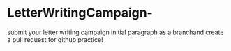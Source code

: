 # LetterWritingCampaign-
<p> submit your letter writing campaign initial paragraph as a branchand create a pull request for github practice!
